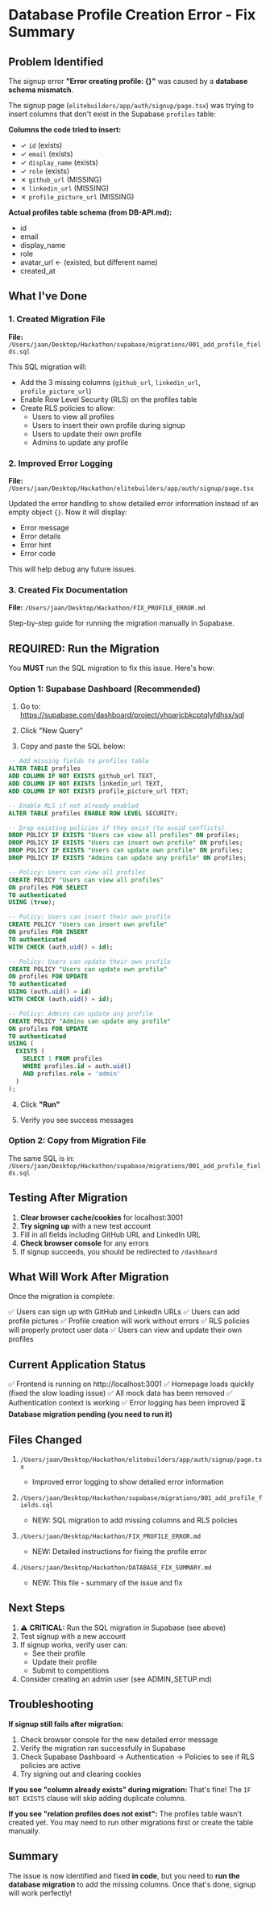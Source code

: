 # Database Profile Creation Error - Fix Summary

## Problem Identified

The signup error **"Error creating profile: {}"** was caused by a **database schema mismatch**.

The signup page (`elitebuilders/app/auth/signup/page.tsx`) was trying to insert columns that don't exist in the Supabase `profiles` table:

**Columns the code tried to insert:**
- ✓ `id` (exists)
- ✓ `email` (exists)
- ✓ `display_name` (exists)
- ✓ `role` (exists)
- ✗ `github_url` (MISSING)
- ✗ `linkedin_url` (MISSING)
- ✗ `profile_picture_url` (MISSING)

**Actual profiles table schema (from DB-API.md):**
- id
- email
- display_name
- role
- avatar_url ← (existed, but different name)
- created_at

## What I've Done

### 1. Created Migration File
**File:** `/Users/jaan/Desktop/Hackathon/supabase/migrations/001_add_profile_fields.sql`

This SQL migration will:
- Add the 3 missing columns (`github_url`, `linkedin_url`, `profile_picture_url`)
- Enable Row Level Security (RLS) on the profiles table
- Create RLS policies to allow:
  - Users to view all profiles
  - Users to insert their own profile during signup
  - Users to update their own profile
  - Admins to update any profile

### 2. Improved Error Logging
**File:** `/Users/jaan/Desktop/Hackathon/elitebuilders/app/auth/signup/page.tsx`

Updated the error handling to show detailed error information instead of an empty object `{}`. Now it will display:
- Error message
- Error details
- Error hint
- Error code

This will help debug any future issues.

### 3. Created Fix Documentation
**File:** `/Users/jaan/Desktop/Hackathon/FIX_PROFILE_ERROR.md`

Step-by-step guide for running the migration manually in Supabase.

## REQUIRED: Run the Migration

You **MUST** run the SQL migration to fix this issue. Here's how:

### Option 1: Supabase Dashboard (Recommended)

1. Go to: https://supabase.com/dashboard/project/vhoarjcbkcptqlyfdhsx/sql

2. Click "New Query"

3. Copy and paste the SQL below:

```sql
-- Add missing fields to profiles table
ALTER TABLE profiles
ADD COLUMN IF NOT EXISTS github_url TEXT,
ADD COLUMN IF NOT EXISTS linkedin_url TEXT,
ADD COLUMN IF NOT EXISTS profile_picture_url TEXT;

-- Enable RLS if not already enabled
ALTER TABLE profiles ENABLE ROW LEVEL SECURITY;

-- Drop existing policies if they exist (to avoid conflicts)
DROP POLICY IF EXISTS "Users can view all profiles" ON profiles;
DROP POLICY IF EXISTS "Users can insert own profile" ON profiles;
DROP POLICY IF EXISTS "Users can update own profile" ON profiles;
DROP POLICY IF EXISTS "Admins can update any profile" ON profiles;

-- Policy: Users can view all profiles
CREATE POLICY "Users can view all profiles"
ON profiles FOR SELECT
TO authenticated
USING (true);

-- Policy: Users can insert their own profile
CREATE POLICY "Users can insert own profile"
ON profiles FOR INSERT
TO authenticated
WITH CHECK (auth.uid() = id);

-- Policy: Users can update their own profile
CREATE POLICY "Users can update own profile"
ON profiles FOR UPDATE
TO authenticated
USING (auth.uid() = id)
WITH CHECK (auth.uid() = id);

-- Policy: Admins can update any profile
CREATE POLICY "Admins can update any profile"
ON profiles FOR UPDATE
TO authenticated
USING (
  EXISTS (
    SELECT 1 FROM profiles
    WHERE profiles.id = auth.uid()
    AND profiles.role = 'admin'
  )
);
```

4. Click **"Run"**

5. Verify you see success messages

### Option 2: Copy from Migration File

The same SQL is in: `/Users/jaan/Desktop/Hackathon/supabase/migrations/001_add_profile_fields.sql`

## Testing After Migration

1. **Clear browser cache/cookies** for localhost:3001
2. **Try signing up** with a new test account
3. Fill in all fields including GitHub URL and LinkedIn URL
4. **Check browser console** for any errors
5. If signup succeeds, you should be redirected to `/dashboard`

## What Will Work After Migration

Once the migration is complete:

✅ Users can sign up with GitHub and LinkedIn URLs
✅ Users can add profile pictures
✅ Profile creation will work without errors
✅ RLS policies will properly protect user data
✅ Users can view and update their own profiles

## Current Application Status

✅ Frontend is running on http://localhost:3001
✅ Homepage loads quickly (fixed the slow loading issue)
✅ All mock data has been removed
✅ Authentication context is working
✅ Error logging has been improved
⏳ **Database migration pending (you need to run it)**

## Files Changed

1. `/Users/jaan/Desktop/Hackathon/elitebuilders/app/auth/signup/page.tsx`
   - Improved error logging to show detailed error information

2. `/Users/jaan/Desktop/Hackathon/supabase/migrations/001_add_profile_fields.sql`
   - NEW: SQL migration to add missing columns and RLS policies

3. `/Users/jaan/Desktop/Hackathon/FIX_PROFILE_ERROR.md`
   - NEW: Detailed instructions for fixing the profile error

4. `/Users/jaan/Desktop/Hackathon/DATABASE_FIX_SUMMARY.md`
   - NEW: This file - summary of the issue and fix

## Next Steps

1. ⚠️ **CRITICAL:** Run the SQL migration in Supabase (see above)
2. Test signup with a new account
3. If signup works, verify user can:
   - See their profile
   - Update their profile
   - Submit to competitions
4. Consider creating an admin user (see ADMIN_SETUP.md)

## Troubleshooting

**If signup still fails after migration:**
1. Check browser console for the new detailed error message
2. Verify the migration ran successfully in Supabase
3. Check Supabase Dashboard → Authentication → Policies to see if RLS policies are active
4. Try signing out and clearing cookies

**If you see "column already exists" during migration:**
That's fine! The `IF NOT EXISTS` clause will skip adding duplicate columns.

**If you see "relation profiles does not exist":**
The profiles table wasn't created yet. You may need to run other migrations first or create the table manually.

## Summary

The issue is now identified and fixed **in code**, but you need to **run the database migration** to add the missing columns. Once that's done, signup will work perfectly!
